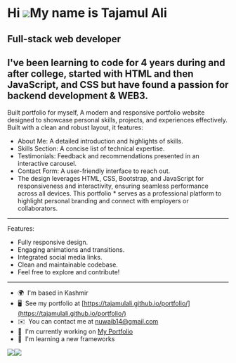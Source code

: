 Hi ![](https://user-images.githubusercontent.com/18350557/176309783-0785949b-9127-417c-8b55-ab5a4333674e.gif)My name is Tajamul Ali
===================================================================================================================================

Full-stack web developer
------------------------

I've been learning to code for 4 years during and after college, started with HTML and then JavaScript, and CSS but have found a passion for backend development & WEB3.
------------------------
Built portfolio for myself, A modern and responsive portfolio website designed to showcase personal skills, projects, and experiences effectively. Built with a clean and robust layout, it features:
* About Me: A detailed introduction and highlights of skills.
* Skills Section: A concise list of technical expertise.
* Testimonials: Feedback and recommendations presented in an interactive carousel.
* Contact Form: A user-friendly interface to reach out.
* The design leverages HTML, CSS, Bootstrap, and JavaScript for responsiveness and interactivity, ensuring seamless performance across all devices. This portfolio * serves as a professional platform to highlight personal branding and connect with employers or collaborators.
------------------------
Features:
* Fully responsive design.
* Engaging animations and transitions.
* Integrated social media links.
* Clean and maintainable codebase.
* Feel free to explore and contribute!
------------------------


* 🌍  I'm based in Kashmir
* 🖥️  See my portfolio at [https://tajamulali.github.io/portfolio/](https://tajamulali.github.io/portfolio/)
* ✉️  You can contact me at [nuwaib14@gmail.com](mailto:nuwaib14@gmail.com)
* 🚀  I'm currently working on [My Portfolio](https://tajamulali.github.io/portfolio/)
* 🧠  I'm learning a new frameworks

<a href="https://www.github.com/tajamulali" target="_blank" rel="noreferrer"><img
src="https://img.shields.io/github/followers/tajamulali?logo=github&style=for-the-badge&color=ef4444&labelColor=831843" /></a><a href="https://www.twitter.com/nuwaib_" target="_blank" rel="noreferrer"><img
src="https://img.shields.io/twitter/follow/nuwaib_?logo=twitter&style=for-the-badge&color=ef4444&labelColor=831843"
/></a>
